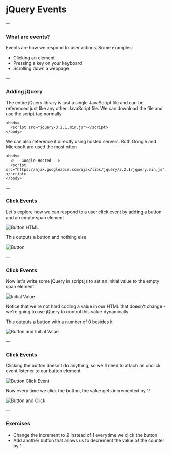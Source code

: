 # jQuery Events

--

### What are events?

Events are how we respond to user actions. Some examples:

- Clicking an element 
- Pressing a key on your keyboard
- Scrolling down a webpage

--

### Adding jQuery

The entire jQuery library is just a single JavaScript file and can be referenced just like any other JavaScript file. We can download the file and use the script tag normally

```
<body>
  <script src="jquery-3.2.1.min.js"></script>
</body>
```

We can also reference it directly using hosted servers. Both Google and Microsoft are used the most often

```
<body>
  <!-- Google Hosted -->
  <script src="https://ajax.googleapis.com/ajax/libs/jquery/3.2.1/jquery.min.js"></script>
</body>
```

--

### Click Events

Let's explore how we can respond to a user click event by adding a button and an empty span element

![Button HTML](ASSETS_PATH/jquery/html.png)

This outputs a button and nothing else

![Button](ASSETS_PATH/jquery/button.png)

--

### Click Events

Now let's write some jQuery in script.js to set an initial value to the empty span element

![Initial Value](ASSETS_PATH/jquery/initial-value.png)

Notice that we're not hard coding a value in our HTML that doesn't change - we're going to use jQuery to control this value dynamically

This outputs a button with a number of 0 besides it

![Button and Initial Value](ASSETS_PATH/jquery/button-and-initial-value.png)

--

### Click Events

Clicking the button doesn't do anything, so we'll need to attach an onclick event listener to our button element

![Button Click Event](ASSETS_PATH/jquery/click-function.png)

Now every time we click the button, the value gets incremented by 1!

![Button and Click](ASSETS_PATH/jquery/button-and-click.png)

--

### Exercises

- Change the increment to 2 instead of 1 everytime we click the button
- Add another button that allows us to decrement the value of the counter by 1
